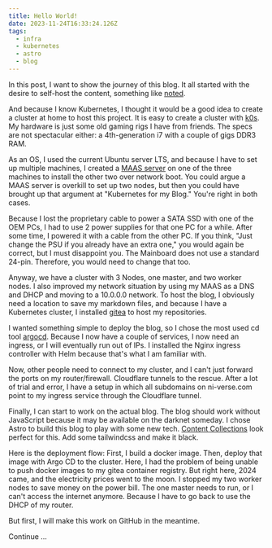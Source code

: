 ```yaml
---
title: Hello World!
date: 2023-11-24T16:33:24.126Z
tags:
  - infra
  - kubernetes
  - astro
  - blog
---
```


In this post, I want to show the journey of this blog.
It all started with the desire to self-host the content, something like [noted](https://noted.lol).

And because I know Kubernetes, I thought it would be a good idea to create a cluster at home to host this project.
It is easy to create a cluster with [k0s](https://k0sproject.io/).
My hardware is just some old gaming rigs I have from friends.
The specs are not spectacular either: a 4th-generation i7 with a couple of gigs DDR3 RAM.

As an OS, I used the current Ubuntu server LTS, and because I have to set up multiple machines, I created a [MAAS server](https://maas.io/) on one of the three machines to install the other two over network boot.
You could argue a MAAS server is overkill to set up two nodes, but then you could have brought up that argument at "Kubernetes for my Blog." You're right in both cases.

Because I lost the proprietary cable to power a SATA SSD with one of the OEM PCs, I had to use 2 power supplies for that one PC for a while. After some time, I powered it with a cable from the other PC.
If you think, "Just change the PSU if you already have an extra one," you would again be correct, but I must disappoint you. The Mainboard does not use a standard 24-pin. Therefore, you would need to change that too.

Anyway, we have a cluster with 3 Nodes, one master, and two worker nodes. I also improved my network situation by using my MAAS as a DNS and DHCP and moving to a 10.0.0.0 network.
To host the blog, I obviously need a location to save my markdown files, and because I have a Kubernetes cluster, I installed [gitea](https://about.gitea.com/) to host my repositories.

I wanted something simple to deploy the blog, so I chose the most used cd tool [argocd](https://argoproj.github.io/cd/).
Because I now have a couple of services, I now need an ingress, or I will eventually run out of IPs. I installed the Nginx ingress controller with Helm because that's what I am familiar with.

Now, other people need to connect to my cluster, and I can't just forward the ports on my router/firewall.
Cloudflare tunnels to the rescue. After a lot of trial and error, I have a setup in which all subdomains on ni-verse.com point to my ingress service through the Cloudflare tunnel.

Finally, I can start to work on the actual blog. The blog should work without JavaScript because it may be available on the darknet someday.
I chose Astro to build this blog to play with some new tech.
[Content Collections](https://docs.astro.build/en/guides/content-collections/) look perfect for this.
Add some tailwindcss and make it black.

Here is the deployment flow: First, I build a docker image.
Then, deploy that image with Argo CD to the cluster.
Here, I had the problem of being unable to push docker images to my gitea container registry.
But right here, 2024 came, and the electricity prices went to the moon.
I stopped my two worker nodes to save money on the power bill.
The one master needs to run, or I can't access the internet anymore.
Because I have to go back to use the DHCP of my router.

But first, I will make this work on GitHub in the meantime.

Continue ...
